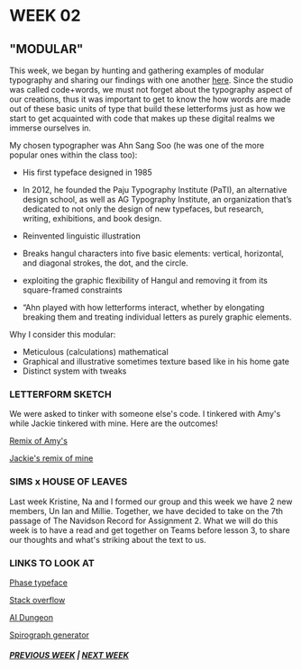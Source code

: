 # WEEK 02

## "MODULAR"

This week, we began by hunting and gathering examples of modular typography and sharing our findings with one another [here](https://docs.google.com/presentation/d/1N2hAFp6si7UsVuPj1oMQ21_HHF858NbXZna0YQxOQio/edit#slide=id.g8ed135ac50_24_0). Since the studio was called code+words, we must not forget about the typography aspect of our creations, thus it was important to get to know the how words are made out of these basic units of type that build these letterforms just as how we start to get acquainted with code that makes up these digital realms we immerse ourselves in. 

My chosen typographer was Ahn Sang Soo (he was one of the more popular ones within the class too): 
- His first typeface designed in 1985

- In 2012, he founded the Paju Typography Institute (PaTI), an alternative design school, as well as AG Typography Institute, an organization that’s dedicated to not only the design of new typefaces, but research, writing, exhibitions, and book design.

- Reinvented linguistic illustration

- Breaks hangul characters into five basic elements: vertical, horizontal, and diagonal strokes, the dot, and the circle.

- exploiting the graphic flexibility of Hangul and removing it from its  square-framed constraints 

- “Ahn played with how letterforms interact, whether by elongating  breaking them and treating individual letters as purely graphic elements.

Why I consider this modular: 

- Meticulous (calculations) mathematical 
- Graphical and illustrative sometimes texture based like in his home gate
- Distinct system with tweaks

### LETTERFORM SKETCH
We were asked to tinker with someone else's code. I tinkered with Amy's while Jackie tinkered with mine. Here are the outcomes! 

[Remix of Amy's](https://samanthangsy.github.io/codewords/Weekly%20Diary/02/remix_of_amy_s_code/)

[Jackie's remix of mine](https://samanthangsy.github.io/codewords/Weekly%20Diary/02/jackies_remix_/)


### SIMS x HOUSE OF LEAVES 

Last week Kristine, Na and I formed our group and this week we have 2 new members, Un Ian and Millie. Together, we have decided to take on the 7th passage of The Navidson Record for Assignment 2. What we will do this week is to have a read and get together on Teams before lesson 3, to share our thoughts and what's striking about the text to us. 

### LINKS TO LOOK AT 
[Phase typeface](https://www.eliashanzer.com/phase/)

[Stack overflow](https://stackoverflow.com/)

[AI Dungeon](https://play.aidungeon.io/)

[Spirograph generator](https://codepen.io/EightArmsHQ/pen/IliqC)


##### [PREVIOUS WEEK](https://samanthangsy.github.io/codewords/Weekly%20Diary/01/)  |  [NEXT WEEK](https://samanthangsy.github.io/codewords/Weekly%20Diary/03/)
